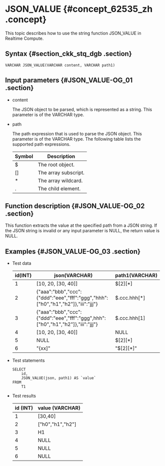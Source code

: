 # JSON\_VALUE {#concept_62535_zh .concept}

This topic describes how to use the string function JSON\_VALUE in Realtime Compute.

## Syntax {#section_ckk_stq_dgb .section}

```language-sql
VARCHAR JSON_VALUE(VARCHAR content, VARCHAR path1)

```

## Input parameters {#JSON_VALUE-OG_01 .section}

-   content

    The JSON object to be parsed, which is represented as a string. This parameter is of the VARCHAR type.

-   path

    The path expression that is used to parse the JSON object. This parameter is of the VARCHAR type. The following table lists the supported path expressions.

    |Symbol|Description|
    |------|-----------|
    |$|The root object.|
    |\[\]|The array subscript.|
    |\*|The array wildcard.|
    |.|The child element.|


## Function description {#JSON_VALUE-OG_02 .section}

This function extracts the value at the specified path from a JSON string. If the JSON string is invalid or any input parameter is NULL, the return value is NULL.

## Examples {#JSON_VALUE-OG_03 .section}

-   Test data

    |id\(INT\)|json\(VARCHAR\)|path1\(VARCHAR\)|
    |---------|---------------|----------------|
    |1|\[10, 20, \[30, 40\]\]|$\[2\]\[\*\]|
    |2|\{"aaa":"bbb","ccc":\{"ddd":"eee","fff":"ggg","hhh":\["h0","h1","h2"\]\},"iii":"jjj"\}|$.ccc.hhh\[\*\]|
    |3|\{"aaa":"bbb","ccc":\{"ddd":"eee","fff":"ggg",hhh":\["h0","h1","h2"\]\},"iii":"jjj"\}|$.ccc.hhh\[1\]|
    |4|\[10, 20, \[30, 40\]\]|NULL|
    |5|NULL|$\[2\]\[\*\]|
    |6|"\{xx\]"|"$\[2\]\[\*\]"|

-   Test statements

    ```language-sql
    SELECT 
    	id,
    	JSON_VALUE(json, path1) AS `value`
    FROM 
    	T1
    
    ```

-   Test results

    |id \(INT\)|value \(VARCHAR\)|
    |----------|-----------------|
    |1|\[30,40\]|
    |2|\["h0","h1","h2"\]|
    |3|H1|
    |4|NULL|
    |5|NULL|
    |6|NULL|


